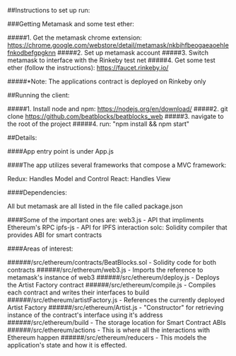 ##Instructions to set up run:

###Getting Metamask and some test ether:

#####1. Get the metamask chrome extension: https://chrome.google.com/webstore/detail/metamask/nkbihfbeogaeaoehlefnkodbefgpgknn
#####2. Set up metamask account
#####3. Switch metamask to interface with the Rinkeby test net
#####4. Get some test ether (follow the instructions): https://faucet.rinkeby.io/

#####*Note: The applications contract is deployed on Rinkeby only

##Running the client:

#####1. Install node and npm: https://nodejs.org/en/download/
#####2. git clone https://github.com/beatblocks/beatblocks_web
#####3. navigate to the root of the project
#####4. run: "npm install && npm start"

##Details:

####App entry point is under App.js

####The app utilizes several frameworks that compose a MVC framework:

Redux: Handles Model and Control
React: Handles View

####Dependencies:

All but metamask are all listed in the file called package.json

####Some of the important ones are:
    web3.js - API that impliments Ethereum's RPC
    ipfs-js - API for IPFS interaction
    solc: Solidity compiler that provides ABI for smart contracts
    
####Areas of interest:

######/src/ethereum/contracts/BeatBlocks.sol - Solidity code for both contracts
######/src/ethereum/web3.js - Imports the reference to metamask's instance of web3
######/src/ethereum/deploy.js - Deploys the Artist Factory contract
######/src/ethereum/compile.js - Compiles each contract and writes their interfaces to build
######/src/ethereum/artistFactory.js - References the currently deployed Artist Factory
######/src/ethereum/Artist.js - "Constructor" for retrieving instance of the contract's interface using it's address
######/src/ethereum/build - The storage location for Smart Contract ABIs
######/src/ethereum/actions - This is where all the interactions with Ethereum happen
######/src/ethereum/reducers - This models the application's state and how it is effected.
